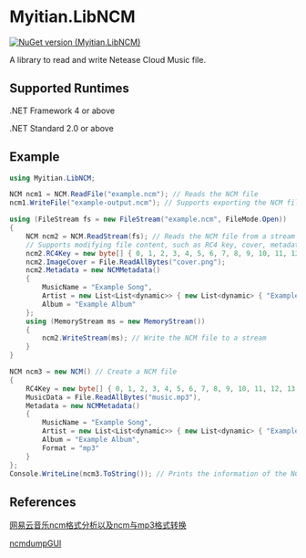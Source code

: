 # Myitian.LibNCM
[![NuGet version (Myitian.LibNCM)](https://img.shields.io/badge/nuget-Myitian.LibNCM-6cf)](https://www.nuget.org/packages/Myitian.LibNCM)

A library to read and write Netease Cloud Music file.

## Supported Runtimes
.NET Framework 4 or above

.NET Standard 2.0 or above

## Example
```csharp
using Myitian.LibNCM;

NCM ncm1 = NCM.ReadFile("example.ncm"); // Reads the NCM file
ncm1.WriteFile("example-output.ncm"); // Supports exporting the NCM file

using (FileStream fs = new FileStream("example.ncm", FileMode.Open))
{
    NCM ncm2 = NCM.ReadStream(fs); // Reads the NCM file from a stream
    // Supports modifying file content, such as RC4 key, cover, metadata and music data.
    ncm2.RC4Key = new byte[] { 0, 1, 2, 3, 4, 5, 6, 7, 8, 9, 10, 11, 12, 13, 14, 15, 16, 17, 18, 19 };
    ncm2.ImageCover = File.ReadAllBytes("cover.png");
    ncm2.Metadata = new NCMMetadata()
    {
        MusicName = "Example Song",
        Artist = new List<List<dynamic>> { new List<dynamic> { "Example Artist", 0 } },
        Album = "Example Album"
    };
    using (MemoryStream ms = new MemoryStream())
    {
        ncm2.WriteStream(ms); // Write the NCM file to a stream
    }
}

NCM ncm3 = new NCM() // Create a NCM file
{
    RC4Key = new byte[] { 0, 1, 2, 3, 4, 5, 6, 7, 8, 9, 10, 11, 12, 13, 14, 15, 16, 17, 18, 19 },
    MusicData = File.ReadAllBytes("music.mp3"),
    Metadata = new NCMMetadata()
    {
        MusicName = "Example Song",
        Artist = new List<List<dynamic>> { new List<dynamic> { "Example Artist", 0 } },
        Album = "Example Album",
        Format = "mp3"
    }
};
Console.WriteLine(ncm3.ToString()); // Prints the information of the NCM file
```

## References
[网易云音乐ncm格式分析以及ncm与mp3格式转换](https://www.cnblogs.com/cyx-b/p/13443003.html)

[ncmdumpGUI](https://github.com/kpali/ncmdumpGUI)